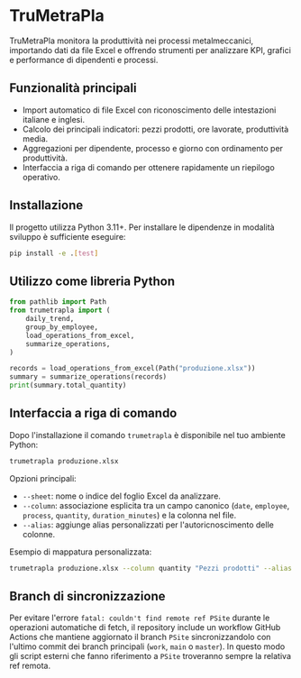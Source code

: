 # TruMetraPla

TruMetraPla monitora la produttività nei processi metalmeccanici, importando dati da file Excel e offrendo strumenti per analizzare KPI, grafici e performance di dipendenti e processi.

## Funzionalità principali

- Import automatico di file Excel con riconoscimento delle intestazioni italiane e inglesi.
- Calcolo dei principali indicatori: pezzi prodotti, ore lavorate, produttività media.
- Aggregazioni per dipendente, processo e giorno con ordinamento per produttività.
- Interfaccia a riga di comando per ottenere rapidamente un riepilogo operativo.

## Installazione

Il progetto utilizza Python 3.11+. Per installare le dipendenze in modalità sviluppo è sufficiente eseguire:

```bash
pip install -e .[test]
```

## Utilizzo come libreria Python

```python
from pathlib import Path
from trumetrapla import (
    daily_trend,
    group_by_employee,
    load_operations_from_excel,
    summarize_operations,
)

records = load_operations_from_excel(Path("produzione.xlsx"))
summary = summarize_operations(records)
print(summary.total_quantity)
```

## Interfaccia a riga di comando

Dopo l'installazione il comando `trumetrapla` è disponibile nel tuo ambiente Python:

```bash
trumetrapla produzione.xlsx
```

Opzioni principali:

- `--sheet`: nome o indice del foglio Excel da analizzare.
- `--column`: associazione esplicita tra un campo canonico (`date`, `employee`, `process`, `quantity`, `duration_minutes`) e la colonna nel file.
- `--alias`: aggiunge alias personalizzati per l'autoricnoscimento delle colonne.

Esempio di mappatura personalizzata:

```bash
trumetrapla produzione.xlsx --column quantity "Pezzi prodotti" --alias employee Operatore
```

## Branch di sincronizzazione

Per evitare l'errore `fatal: couldn't find remote ref PSite` durante le operazioni automatiche di fetch, il repository include un workflow GitHub Actions che mantiene aggiornato il branch `PSite` sincronizzandolo con l'ultimo commit dei branch principali (`work`, `main` o `master`). In questo modo gli script esterni che fanno riferimento a `PSite` troveranno sempre la relativa ref remota.
